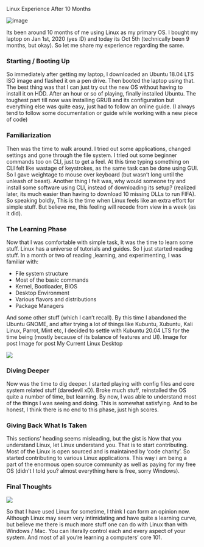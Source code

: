 Linux Experience After 10 Months


![image](https://cdn.hashnode.com/res/hashnode/image/upload/v1633831682068/Ul3fMJoUY.jpeg)

Its been around 10 months of me using Linux as my primary OS. I bought my laptop on Jan 1st, 2020 (yes :D) and today its Oct 5th (technically been 9 months, but okay). So let me share my experience regarding the same.

### Starting / Booting Up

So immediately after getting my laptop, I downloaded an Ubuntu 18.04 LTS ISO image and flashed it on a pen drive. Then booted the laptop using that. The best thing was that I can just try out the new OS without having to install it on HDD. After an hour or so of playing, finally installed Ubuntu. The toughest part till now was installing GRUB and its configuration but everything else was quite easy, just had to follow an online guide. (I always tend to follow some documentation or guide while working with a new piece of code)

### Familiarization

Then was the time to walk around. I tried out some applications, changed settings and gone through the file system. I tried out some beginner commands too on CLI, just to get a feel. At this time typing something on CLI felt like wastage of keystrokes, as the same task can be done using GUI. So I gave weightage to mouse over keyboard (but wasn’t long until the unleash of beast). Another thing I felt was, why would someone try and install some software using CLI, instead of downloading its setup? (realized later, its much easier than having to download 10 missing DLLs to run FIFA). So speaking boldly, This is the time when Linux feels like an extra effort for simple stuff. But believe me, this feeling will recede from view in a week (as it did).

### The Learning Phase

Now that I was comfortable with simple task, It was the time to learn some stuff. Linux has a universe of tutorials and guides. So I just started reading stuff. In a month or two of reading ,learning, and experimenting, I was familiar with:

- File system structure
- Most of the basic commands
- Kernel, Bootloader, BIOS
- Desktop Environment
- Various flavors and distributions
- Package Managers

And some other stuff (which I can’t recall). By this time I abandoned the Ubuntu GNOME, and after trying a lot of things like Kubuntu, Xubuntu, Kali Linux, Parrot, Mint etc, I decided to settle with Kubuntu 20.04 LTS for the time being (mostly because of its balance of features and UI).
Image for post
Image for post
My Current Linux Desktop

![](https://cdn.hashnode.com/res/hashnode/image/upload/v1633831684141/jPNMqwMkS.jpeg)

### Diving Deeper

Now was the time to dig deeper. I started playing with config files and core system related stuff (daredevil xD). Broke much stuff, reinstalled the OS quite a number of time, but learning. By now, I was able to understand most of the things I was seeing and doing. This is somewhat satisfying. And to be honest, I think there is no end to this phase, just high scores.

### Giving Back What Is Taken

This sections’ heading seems misleading, but the gist is Now that you understand Linux, let Linux understand you. That is to start contributing. Most of the Linux is open sourced and is maintained by ‘code charity’. So started contributing to various Linux applications. This way i am being a part of the enormous open source community as well as paying for my free OS (didn’t I told you? almost everything here is free, sorry Windows).

### Final Thoughts

![](https://cdn.hashnode.com/res/hashnode/image/upload/v1633831685996/QRo9ZYQtb.png)

So that I have used Linux for sometime, I think I can form an opinion now. Although Linux may seem very intimidating and have quite a learning curve, but believe me there is much more stuff one can do with Linux than with Windows / Mac. You can literally control each and every aspect of your system. And most of all you’re learning a computers’ core 101.
